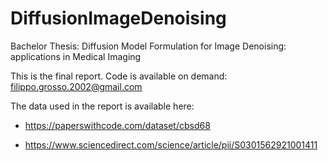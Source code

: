 # DiffusionImageDenoising
Bachelor Thesis: Diffusion Model Formulation for Image Denoising: applications in Medical Imaging 

This is the final report. Code is available on demand: filippo.grosso.2002@gmail.com


The data used in the report is available here: 

- https://paperswithcode.com/dataset/cbsd68
  
- https://www.sciencedirect.com/science/article/pii/S0301562921001411

